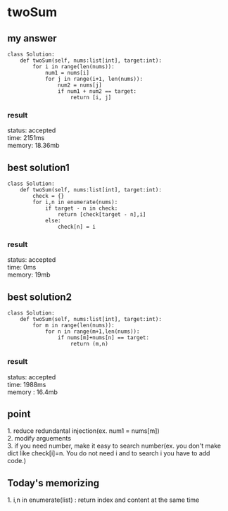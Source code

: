 # twoSum

## my answer
~~~
class Solution:
    def twoSum(self, nums:list[int], target:int):
        for i in range(len(nums)):
            num1 = nums[i]
            for j in range(i+1, len(nums)):
                num2 = nums[j]
                if num1 + num2 == target:
                    return [i, j]
~~~

### result
status: accepted <br>
time: 2151ms <br>
memory: 18.36mb <br>

## best solution1
~~~
class Solution:
    def twoSum(self, nums:list[int], target:int):
        check = {}
        for i,n in enumerate(nums):
            if target - n in check:
                return [check[target - n],i]
            else:
                check[n] = i
~~~

### result
status: accepted <br>
time: 0ms <br>
memory: 19mb <br>

## best solution2
~~~
class Solution:
    def twoSum(self, nums:list[int], target:int):
        for m in range(len(nums)):
            for n in range(m+1,len(nums)):
                if nums[m]+nums[n] == target:
                    return (m,n)
~~~

### result
status: accepted <br>
time: 1988ms <br>
memory : 16.4mb <br>


## point
1\. reduce redundantal injection(ex. num1 = nums[m]) <br>
2\. modify arguements <br>
3\. if you need number, make it easy to search number(ex. you don't make dict like check[i]=n. You do not need i and to search i you have to add code.) <br>

## Today's memorizing
1\. i,n in enumerate(list) : return index and content at the same time 